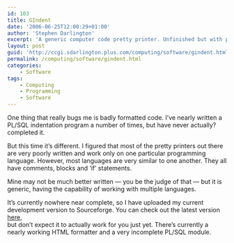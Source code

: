 ```yaml
---
id: 103
title: GIndent
date: '2006-06-25T12:00:29+01:00'
author: 'Stephen Darlington'
excerpt: 'A generic computer code pretty printer. Unfinished but with promise...'
layout: post
guid: 'http://ccgi.sdarlington.plus.com/computing/software/gindent.html'
permalink: /computing/software/gindent.html
categories:
    - Software
tags:
    - Computing
    - Programming
    - Software
---
```


One thing that really bugs me is badly formatted code. I’ve nearly written a PL/SQL indentation program a number of times, but have never actually? completed it.

But this time it’s different. I figured that most of the pretty printers out there are very poorly written and work only on one particular programming language. However, most languages are very similar to one another. They all have comments, blocks and ‘if’ statements.

Mine may not be much better written — you be the judge of that — but it is generic, having the capability of working with multiple languages.

It’s currently nowhere near complete, so I have uploaded my current development version to Sourceforge. You can check out the latest version [here](https://sourceforge.net/projects/gindent/),  
but don’t expect it to actually work for you just yet. There’s currently a nearly working HTML formatter and a very incomplete PL/SQL module.